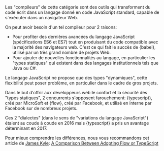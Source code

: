 Les "compileurs" de cette catégorie sont des outils qui transforment du code écrit dans un langage donné en code JavaScript standard, capable de s'exécuter dans un navigateur Web.

On peut avoir besoin d'un tel compileur pour 2 raisons:

* Pour profiter des dernières avancées du langage JavaScript (spécifications ES6 et ES7) tout en produisant du code compatible avec la majorité des navigateurs web. C'est ce qui fait le succès de {babel}, utilisé par un très grand nombre de projets Web.
* Pour ajouter de nouvelles fonctionnalités au langage, en particulier les "types statiques" qui existent dans des langages institutionnels tels que Java ou C#.

Le langage JavaScript ne propose que des types "dynamiques", cette flexibilité peut poser problème, en particulier dans le cadre de gros projets.

Dans le but d'offrir aux développeurs web le confort et la sécurité des "types statiques", 2 concurrents s'opposent farouchement: {typescript}, créé par MicroSoft et {flow}, créé par Facebook, et utilisé en interne par Facebook sur de nombreux projets.

Ces 2 "dialectes" (dans le sens de "variations du langage JavaScript") étaient au coude à coude en 2016 mais {typescript} a pris un avantage déterminant en 2017.

Pour mieux comprendre les différences, nous vous recommandons cet article de [James Kyle](https://github.com/thejameskyle): [A Comparison Between Adopting Flow or TypeScript](https://medium.com/the-thinkmill/adopting-flow-typescript-3549a3a36d51)
